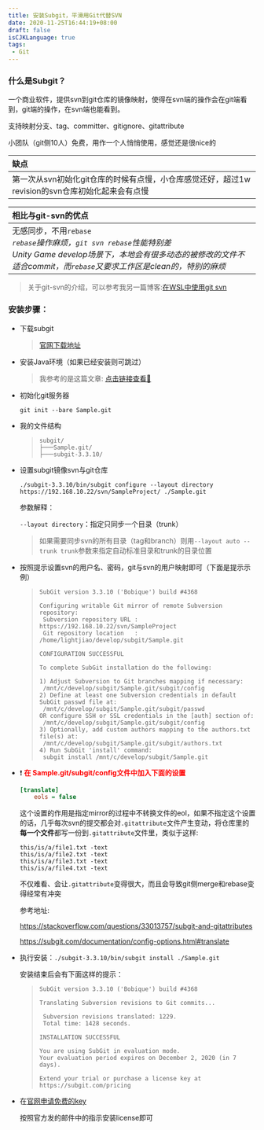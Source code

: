 ```yaml
---
title: 安装Subgit，平滑用Git代替SVN
date: 2020-11-25T16:44:19+08:00
draft: false
isCJKLanguage: true
tags:
 - Git
---
```




### 什么是Subgit？

一个商业软件，提供svn到git仓库的镜像映射，使得在svn端的操作会在git端看到，git端的操作，在svn端也能看到。

支持映射分支、tag、committer、gitignore、gitattribute

小团队（git侧10人）免费，用作一个人悄悄使用，感觉还是很nice的


| 缺点                                                         |
| :----------------------------------------------------------- |
| 第一次从svn初始化git仓库的时候有点慢，小仓库感觉还好，超过1w revision的svn仓库初始化起来会有点慢 |

| 相比与git-svn的优点 |
| :--- |
| 无感同步，不用`rebase`<br />*`rebase`操作麻烦，`git svn rebase`性能特别差<br />Unity Game develop场景下，本地会有很多动态的被修改的文件不适合commit，而`rebase`又要求工作区是clean的，特别的麻烦* |

> 关于git-svn的介绍，可以参考我另一篇博客:[在WSL中使用git svn](https://lightjiao.github.io/posts/014-git-svn-in-wsl/)



### 安装步骤：


- 下载subgit

  > [官网下载地址](https://subgit.com/download)



- 安装Java环境（如果已经安装则可跳过）

  > 我参考的是这篇文章: [点击链接查看🔗](https://www.digitalocean.com/community/tutorials/how-to-install-java-with-apt-on-ubuntu-18-04)



- 初始化git服务器

  `git init --bare Sample.git`



- 我的文件结构

  > ```
  > subgit/
  > ├───Sample.git/
  > ├───subgit-3.3.10/
  > ```




- 设置subgit镜像svn与git仓库
  ```
  ./subgit-3.3.10/bin/subgit configure --layout directory https://192.168.10.22/svn/SampleProject/ ./Sample.git
  ```

  参数解释：

  `--layout directory`：指定只同步一个目录（trunk）

  > 如果需要同步svn的所有目录（tag和branch）则用`--layout auto --trunk trunk`参数来指定自动标准目录和trunk的目录位置

  

- 按照提示设置svn的用户名、密码，git与svn的用户映射即可（下面是提示示例）

  
  > ```
  > SubGit version 3.3.10 ('Bobique') build #4368
  >
  > Configuring writable Git mirror of remote Subversion repository:
  >  Subversion repository URL : https://192.168.10.22/svn/SampleProject
  >  Git repository location   : /home/lightjiao/develop/subgit/Sample.git
  >
  > CONFIGURATION SUCCESSFUL
  >
  > To complete SubGit installation do the following:
  >
  > 1) Adjust Subversion to Git branches mapping if necessary:
  >  /mnt/c/develop/subgit/Sample.git/subgit/config
  > 2) Define at least one Subversion credentials in default SubGit passwd file at:
  >  /mnt/c/develop/subgit/Sample.git/subgit/passwd
  > OR configure SSH or SSL credentials in the [auth] section of:
  >  /mnt/c/develop/subgit/Sample.git/subgit/config
  > 3) Optionally, add custom authors mapping to the authors.txt file(s) at:
  >  /mnt/c/develop/subgit/Sample.git/subgit/authors.txt
  > 4) Run SubGit 'install' command:
  >  subgit install /mnt/c/develop/subgit/Sample.git
  >```




- ❗ <font color=red>**在 Sample.git/subgit/config文件中加入下面的设置**</font>

  ```ini
  [translate]
      eols = false
  ```

  这个设置的作用是指定mirror的过程中不转换文件的eol，如果不指定这个设置的话，几乎每次svn的提交都会对`.gitattribute`文件产生变动，将仓库里的**每一个文件**都写一份到`.gitattribute`文件里，类似于这样:

  ```
  this/is/a/file1.txt -text
  this/is/a/file2.txt -text
  this/is/a/file3.txt -text
  this/is/a/file4.txt -text
  ```

  不仅难看、会让`.gitattribute`变得很大，而且会导致git侧merge和rebase变得经常有冲突

  参考地址:

    https://stackoverflow.com/questions/33013757/subgit-and-gitattributes

    https://subgit.com/documentation/config-options.html#translate



- 执行安装：`./subgit-3.3.10/bin/subgit install ./Sample.git`

  安装结束后会有下面这样的提示：

  > ```
  > SubGit version 3.3.10 ('Bobique') build #4368
  >
  > Translating Subversion revisions to Git commits...
  >
  >  Subversion revisions translated: 1229.
  >  Total time: 1428 seconds.
  >
  > INSTALLATION SUCCESSFUL
  >
  > You are using SubGit in evaluation mode.
  > Your evaluation period expires on December 2, 2020 (in 7 days).
  >
  > Extend your trial or purchase a license key at https://subgit.com/pricing
  > ```




- 在[官网申请免费的key](https://subgit.com/pricing)

  按照官方发的邮件中的指示安装license即可

